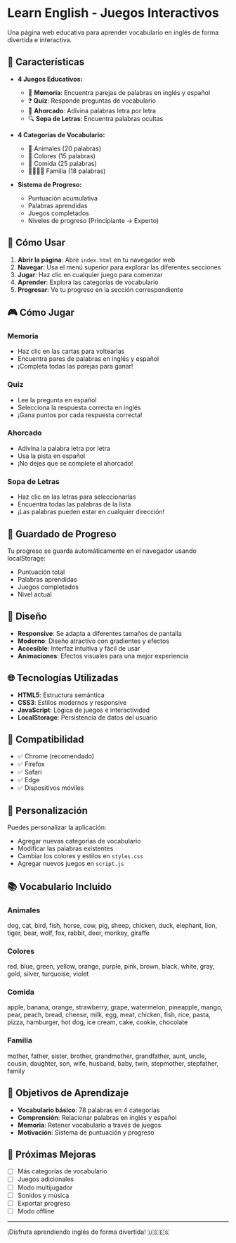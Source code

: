 # Learn English - Juegos Interactivos

Una página web educativa para aprender vocabulario en inglés de forma divertida e interactiva.

## 🎯 Características

- **4 Juegos Educativos:**
  - 🧠 **Memoria**: Encuentra parejas de palabras en inglés y español
  - ❓ **Quiz**: Responde preguntas de vocabulario
  - 🎯 **Ahorcado**: Adivina palabras letra por letra
  - 🔍 **Sopa de Letras**: Encuentra palabras ocultas

- **4 Categorías de Vocabulario:**
  - 🐾 Animales (20 palabras)
  - 🎨 Colores (15 palabras)
  - 🍕 Comida (25 palabras)
  - 👨‍👩‍👧‍👦 Familia (18 palabras)

- **Sistema de Progreso:**
  - Puntuación acumulativa
  - Palabras aprendidas
  - Juegos completados
  - Niveles de progreso (Principiante → Experto)

## 🚀 Cómo Usar

1. **Abrir la página**: Abre `index.html` en tu navegador web
2. **Navegar**: Usa el menú superior para explorar las diferentes secciones
3. **Jugar**: Haz clic en cualquier juego para comenzar
4. **Aprender**: Explora las categorías de vocabulario
5. **Progresar**: Ve tu progreso en la sección correspondiente

## 🎮 Cómo Jugar

### Memoria
- Haz clic en las cartas para voltearlas
- Encuentra pares de palabras en inglés y español
- ¡Completa todas las parejas para ganar!

### Quiz
- Lee la pregunta en español
- Selecciona la respuesta correcta en inglés
- ¡Gana puntos por cada respuesta correcta!

### Ahorcado
- Adivina la palabra letra por letra
- Usa la pista en español
- ¡No dejes que se complete el ahorcado!

### Sopa de Letras
- Haz clic en las letras para seleccionarlas
- Encuentra todas las palabras de la lista
- ¡Las palabras pueden estar en cualquier dirección!

## 💾 Guardado de Progreso

Tu progreso se guarda automáticamente en el navegador usando localStorage:
- Puntuación total
- Palabras aprendidas
- Juegos completados
- Nivel actual

## 🎨 Diseño

- **Responsive**: Se adapta a diferentes tamaños de pantalla
- **Moderno**: Diseño atractivo con gradientes y efectos
- **Accesible**: Interfaz intuitiva y fácil de usar
- **Animaciones**: Efectos visuales para una mejor experiencia

## 🌐 Tecnologías Utilizadas

- **HTML5**: Estructura semántica
- **CSS3**: Estilos modernos y responsive
- **JavaScript**: Lógica de juegos e interactividad
- **LocalStorage**: Persistencia de datos del usuario

## 📱 Compatibilidad

- ✅ Chrome (recomendado)
- ✅ Firefox
- ✅ Safari
- ✅ Edge
- ✅ Dispositivos móviles

## 🔧 Personalización

Puedes personalizar la aplicación:
- Agregar nuevas categorías de vocabulario
- Modificar las palabras existentes
- Cambiar los colores y estilos en `styles.css`
- Agregar nuevos juegos en `script.js`

## 📚 Vocabulario Incluido

### Animales
dog, cat, bird, fish, horse, cow, pig, sheep, chicken, duck, elephant, lion, tiger, bear, wolf, fox, rabbit, deer, monkey, giraffe

### Colores
red, blue, green, yellow, orange, purple, pink, brown, black, white, gray, gold, silver, turquoise, violet

### Comida
apple, banana, orange, strawberry, grape, watermelon, pineapple, mango, pear, peach, bread, cheese, milk, egg, meat, chicken, fish, rice, pasta, pizza, hamburger, hot dog, ice cream, cake, cookie, chocolate

### Familia
mother, father, sister, brother, grandmother, grandfather, aunt, uncle, cousin, daughter, son, wife, husband, baby, twin, stepmother, stepfather, family

## 🎯 Objetivos de Aprendizaje

- **Vocabulario básico**: 78 palabras en 4 categorías
- **Comprensión**: Relacionar palabras en inglés y español
- **Memoria**: Retener vocabulario a través de juegos
- **Motivación**: Sistema de puntuación y progreso

## 🚀 Próximas Mejoras

- [ ] Más categorías de vocabulario
- [ ] Juegos adicionales
- [ ] Modo multijugador
- [ ] Sonidos y música
- [ ] Exportar progreso
- [ ] Modo offline

---

¡Disfruta aprendiendo inglés de forma divertida! 🇺🇸🇪🇸


